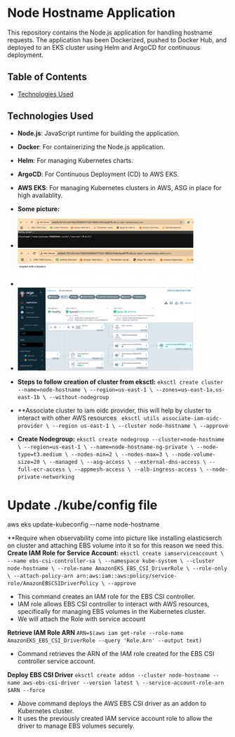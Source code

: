 # Node Hostname Application

This repository contains the Node.js application for handling hostname requests. The application has been Dockerized, pushed to Docker Hub, and deployed to an EKS cluster using Helm and ArgoCD for continuous deployment.

## Table of Contents

- [Technologies Used](#technologies-used)

## Technologies Used

- **Node.js**: JavaScript runtime for building the application.
- **Docker**: For containerizing the Node.js application.
- **Helm**: For managing Kubernetes charts.
- **ArgoCD**: For Continuous Deployment (CD) to AWS EKS.
- **AWS EKS**: For managing Kubernetes clusters in AWS, ASG in place for high availablity.

- **Some picture:** 
- <img src="image/img.png" alt="UI" width="400">
- <img src="image/img_1.png" alt="UI-1" width="400">
- <img src="image/img_2.png" alt="argocd" width="400">


- **Steps to follow creation of cluster from eksctl:** 
`eksctl create cluster --name=node-hostname \
                      --region=us-east-1 \
                      --zones=us-east-1a,us-east-1b \
                      --without-nodegroup`

- **Associate cluster to iam oidc provider, this will help by cluster to interact with other AWS resources 
` eksctl utils associate-iam-oidc-provider \
    --region us-east-1 \
    --cluster node-hostname \
    --approve`

- **Create Nodegroup:**
`eksctl create nodegroup --cluster=node-hostname \
                        --region=us-east-1 \
                        --name=node-hostname-ng-private \
                        --node-type=t3.medium \
                        --nodes-min=2 \
                        --nodes-max=3 \
                        --node-volume-size=20 \
                        --managed \
                        --asg-access \
                        --external-dns-access \
                        --full-ecr-access \
                        --appmesh-access \
                        --alb-ingress-access \
                        --node-private-networking`

# Update ./kube/config file
aws eks update-kubeconfig --name node-hostname

**Require when observability come into picture like installing elasticserch on cluster and attaching EBS volume into it so for this reason we need this.  
**Create IAM Role for Service Account:**
`eksctl create iamserviceaccount \
    --name ebs-csi-controller-sa \
    --namespace kube-system \
    --cluster node-hostname \
    --role-name AmazonEKS_EBS_CSI_DriverRole \
    --role-only \
    --attach-policy-arn arn:aws:iam::aws:policy/service-role/AmazonEBSCSIDriverPolicy \
    --approve`
* This command creates an IAM role for the EBS CSI controller.
* IAM role allows EBS CSI controller to interact with AWS resources, specifically for managing EBS volumes in the Kubernetes cluster.
* We will attach the Role with service account

**Retrieve IAM Role ARN**
`ARN=$(aws iam get-role --role-name AmazonEKS_EBS_CSI_DriverRole --query 'Role.Arn' --output text)`
* Command retrieves the ARN of the IAM role created for the EBS CSI controller service account.

**Deploy EBS CSI Driver**
`eksctl create addon --cluster node-hostname --name aws-ebs-csi-driver --version latest \
    --service-account-role-arn $ARN --force`
* Above command deploys the AWS EBS CSI driver as an addon to Kubernetes cluster.
* It uses the previously created IAM service account role to allow the driver to manage EBS volumes securely.



